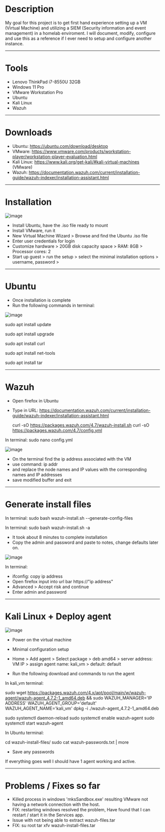# Description
My goal for this project is to get first hand experience setting up a VM (Virtual Machine) and utilizing a SIEM (Security information and event management) in a homelab enviroment. I will document, modify, configure and use this as a reference if I ever need to setup and configure another instance.
_____________________________________________________________________________________________________________________________________________________________________________________________________________________
# Tools 
- Lenovo ThinkPad i7-8550U 32GB
- Windows 11 Pro
- VMware Workstation Pro
- Ubuntu 
- Kali Linux
- Wazuh
_____________________________________________________________________________________________________________________________________________________________________________________________________________________
#  Downloads
-  Ubuntu:  https://ubuntu.com/download/desktop
-  VMware:  https://www.vmware.com/products/workstation-player/workstation-player-evaluation.html
-  Kali Linux:  https://www.kali.org/get-kali/#kali-virtual-machines (VMware)
-  Wazuh:  https://documentation.wazuh.com/current/installation-guide/wazuh-indexer/installation-assistant.html
_____________________________________________________________________________________________________________________________________________________________________________________________________________________
# Installation 
![image](https://github.com/cjspj/VM_SIEM_Homelab/assets/90308312/d4664cd0-0072-490a-8bd3-c74981ffd298)
-  Install Ubuntu, have the .iso file ready to mount 
-  Install VMware, run it
-  New Virtual Machine Wizard > Browse and find the Ubuntu .iso file
-  Enter user credentials for login
-  Customize hardware > 20GB disk capacity space > RAM: 8GB > Processor cores: 2
-  Start up guest > run the setup > select the minimal installation options > username, password >
_____________________________________________________________________________________________________________________________________________________________________________________________________________________
#  Ubuntu
-  Once installation is complete
-  Run the following commands in terminal:

  ![image](https://github.com/cjspj/VM_SIEM_Lab/assets/90308312/446c3c42-8c09-436c-a618-eead7abe7603)

  sudo apt install update
  
  sudo apt install upgrade
  
  sudo apt install curl
  
  sudo apt install net-tools
  
  sudo apt install tar
_____________________________________________________________________________________________________________________________________________________________________________________________________________________
#  Wazuh
-  Open firefox in Ubuntu
-  Type in URL: https://documentation.wazuh.com/current/installation-guide/wazuh-indexer/installation-assistant.html

   curl -sO https://packages.wazuh.com/4.7/wazuh-install.sh
   curl -sO https://packages.wazuh.com/4.7/config.yml

In terminal:
  sudo nano config.yml
  
![image](https://github.com/cjspj/VM_SIEM_Lab/assets/90308312/edd78d2b-0356-426f-ba3d-4d6d4a5d8703)


-  On the terminal find the ip address associated with the VM
-  use command: ip addr 
-  and replace the node names and IP values with the corresponding names and IP addresses
-  save modified buffer and exit 
________________________________________________________________________________________________________________________________________________________________________________________________________________
#  Generate install files

In terminal: 
sudo bash wazuh-install.sh --generate-config-files
  
In terminal:
sudo bash wazuh-install.sh -a

-  It took about 8 minutes to complete installation
-  Copy the admin and password and paste to notes, change defaults later on.

  ![image](https://github.com/cjspj/VM_SIEM_Lab/assets/90308312/7eb2ea22-55e5-4112-84b9-38db4fc023c9)

In terminal:
-  ifconfig: copy ip address
-  Open firefox input into url bar https://"ip address"
-  Advanced > Accept risk and continue
-  Enter admin and password

_____________________________________________________________________________________________________________________________________________________________________________________________________________________
# Kali Linux + Deploy agent

![image](https://github.com/cjspj/VM_SIEM_Lab/assets/90308312/f60f411f-7fd1-435c-ac82-728f29588e45)

- Power on the virtual machine
- Minimal configuration setup 

- Home > Add agent > Select package > deb amd64 > server address: VM IP > assign agent name: kali_vm > default: default
- Run the following download and commands to run the agent

In kali_vm terminal:

sudo wget https://packages.wazuh.com/4.x/apt/pool/main/w/wazuh-agent/wazuh-agent_4.7.2-1_amd64.deb && sudo WAZUH_MANAGER='IP ADDRESS' 
WAZUH_AGENT_GROUP='default' WAZUH_AGENT_NAME='kali_vm' dpkg -i ./wazuh-agent_4.7.2-1_amd64.deb

sudo systemctl daemon-reload
sudo systemctl enable wazuh-agent
sudo systemctl start wazuh-agent

In Ubuntu terminal: 

cd wazuh-install-files/
sudo cat wazuh-passwords.txt | more

- Save any passwords 

If everything goes well I should have 1 agent working and active. 
_____________________________________________________________________________________________________________________________________________________________________________________________________________________
# Problems / Fixes so far

- Killed process in windows 'mksSandbox.exe' resulting VMware not having a network connection with the host.
- FIX: restarting windows resolved the problem, Have found that I can restart / start it in the Services app.
- Issue with not being able to extract wazuh-files.tar
- FIX:  su root tar xfv wazuh-install-files.tar



